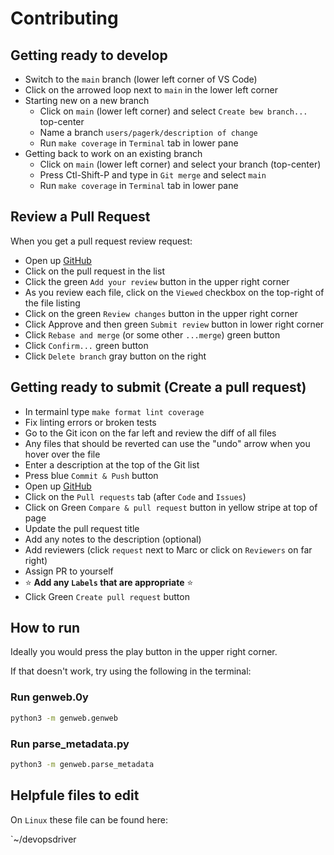 # Contributing

## Getting ready to develop

- Switch to the `main` branch (lower left corner of VS Code)
- Click on the arrowed loop next to `main` in the lower left corner
- Starting new on a new branch
    - Click on `main` (lower left corner) and select `Create bew branch...` top-center
    - Name a branch `users/pagerk/description of change`
    - Run `make coverage` in `Terminal` tab in lower pane
- Getting back to work on an existing branch
    - Click on `main` (lower left corner) and select your branch (top-center)
    - Press Ctl-Shift-P and type in `Git merge` and select `main`
    - Run `make coverage` in `Terminal` tab in lower pane

## Review a Pull Request

When you get a pull request review request:

- Open up [GitHub](https://github.com/marcpage/genweb/pulls)
- Click on the pull request in the list
- Click the green `Add your review` button in the upper right corner
- As you review each file, click on the `Viewed` checkbox on the top-right of the file listing
- Click on the green `Review changes` button in the upper right corner
- Click Approve and then green `Submit review` button in lower right corner
- Click `Rebase and merge` (or some other `...merge`) green button
- Click `Confirm...` green button
- Click `Delete branch` gray button on the right

## Getting ready to submit (Create a pull request)

- In termainl type `make format lint coverage`
- Fix linting errors or broken tests
- Go to the Git icon on the far left and review the diff of all files
- Any files that should be reverted can use the "undo" arrow when you hover over the file
- Enter a description at the top of the Git list
- Press blue `Commit & Push` button
- Open up [GitHub](https://github.com/marcpage/genweb/pulls)
- Click on the `Pull requests` tab (after `Code` and `Issues`)
- Click on Green `Compare & pull request` button in yellow stripe at top of page
- Update the pull request title
- Add any notes to the description (optional)
- Add reviewers (click `request` next to Marc or click on `Reviewers` on far right)
- Assign PR to yourself
- ⭐ **Add any `Labels` that are appropriate** ⭐
- Click Green `Create pull request` button


## How to run

Ideally you would press the play button in the upper right corner.

If that doesn't work, try using the following in the terminal:

### Run genweb.0y

```bash
python3 -m genweb.genweb
```

### Run parse_metadata.py

```bash
python3 -m genweb.parse_metadata
```

## Helpfule files to edit

On `Linux` these file can be found here:

`~/devopsdriver
